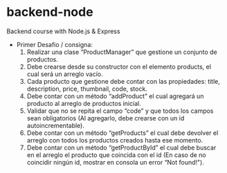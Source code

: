 # backend-node
Backend course with Node.js &amp; Express 

* Primer Desafio / consigna:  
  1)    Realizar una clase “ProductManager” que gestione un conjunto de productos.  
  2)    Debe crearse desde su constructor con el elemento products, el cual será un arreglo vacío.
  3)    Cada producto que gestione debe contar con las propiedades: title, description, price, thumbnail, code, stock.
  4)    Debe contar con un método “addProduct” el cual agregará un producto al arreglo de productos inicial.
  5)    Validar que no se repita el campo “code” y que todos los campos sean obligatorios (Al agregarlo, debe crearse con un id autoincrementable).
  6)    Debe contar con un método “getProducts” el cual debe devolver el arreglo con todos los productos creados hasta ese momento.
  7)    Debe contar con un método “getProductById” el cual debe buscar en el arreglo el producto que coincida con el id (En caso de no coincidir ningún id, mostrar en consola un error “Not found!").





